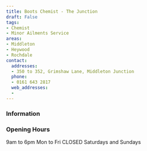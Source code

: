 ```yaml
---
title: Boots Chemist - The Junction
draft: False
tags:
- Chemist
- Minor Ailments Service
areas:
- Middleton
- Heywood
- Rochdale
contact:
  addresses:
  - 350 to 352, Grimshaw Lane, Middleton Junction
  phone:
  - 0161 643 2817
  web_addresses:
  -
---
```


### Information



### Opening Hours
9am to 6pm Mon to Fri
CLOSED Saturdays and Sundays